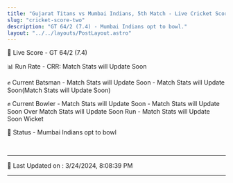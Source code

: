 ```yaml
---
title: "Gujarat Titans vs Mumbai Indians, 5th Match - Live Cricket Score"
slug: "cricket-score-two"
description: "GT 64/2 (7.4) - Mumbai Indians opt to bowl."
layout: "../../layouts/PostLayout.astro"
---
```


🔴 Live Score - GT 64/2 (7.4)  

📊 Run Rate - CRR: Match Stats will Update Soon  

✊ Current Batsman - Match Stats will Update Soon - Match Stats will Update Soon(Match Stats will Update Soon)  

✊ Current Bowler - Match Stats will Update Soon - Match Stats will Update Soon Over Match Stats will Update Soon Run - Match Stats will Update Soon Wicket  

📑 Status - Mumbai Indians opt to bowl

<br />

***

📝 Last Updated on : 3/24/2024, 8:08:39 PM

***


